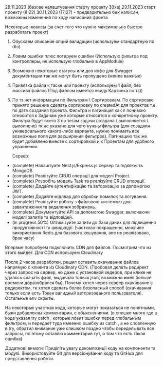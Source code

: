 28.11.2023 (базове налаштування старту проекту 30хв)
29.11.2023 старт проекту (8:22)
30.11.2023 (17:27) - предварительно бек написан, возможны изменения по ходу написания фронта

Некоторые нюансы (за счет того что нужно максимально быстро разработать проект)

1. Опускаем описание опций валидации (используем стандартную по dto)
2. Ловим ошибки плюс логируем ошибки (Использую фильтра под контроллеры, не использую глобально в AppModule)
3. Возможно некоторые статусы или доп инфo для Swagger документации так же могут быть пропущено (менее важные)
4. Привязка файла к таске или проекту (используем 1 файл, без массива файлов (Под файлом имеется ввиду Картинка по тз))
5. По тз нет информации по Фильтрам \ Сортировкам. По сортировке принято решение сделать сортировку по createdAt для проектов т.е. по дате создания проекта. Фильтра и пагинация как я понимаю относится к Задачам уже которые относятся к конкретному проекту. Фильтра будут всего 3 по тегам задачи (создана \ выполняется \ выполнено) тк не указано для чего нужны фильтра (для созадния универсального какого-либо варианта, нужно понимать все возможные поля для расширения фильтров). Пагинацию так же будет добавлено вместе с сортировкой и к Проектам для удобного управления.

   Сервер:

- (complete) Налаштуйте Nest.js/Express.js сервер та підключіть MongoDB.
- (complete) Реалізуйте CRUD операції для моделі Project.
- (complete) Розробіть модель Task та реалізуйте CRUD операції.
- (complete) Додайте аутентифікацію та авторизацію за допомогою JWT.
- (complete) Додайте мідлвар для обробки помилок та логування.
- (complete) Реалізуйте роботу з файловою системою для завантаження та видалення зображень.
- (complete) Документуйте API за допомогою Swagger, включаючи моделі запитів та відповідей.
- (in progress 50%) Оптимізуйте запити до бази даних для підвищення продуктивності та швидкодії. (частково покращенно, можливе використання Redis для базового кешування, але не реалізовано, брак часу)

Впервые попробуем подключить CDN для файлов. Посмотрим что из этого выйдет.
Для CDN используем Cloudinary

После 2 часов разработки, решил оставить скачивание файлов напрямую с клиента из Cloudinary CDN. (Пробовал делать редирект через запрос на сервер, но даже с установкой хедеров, при клике не удалось скачать файл, выдавало только json, возможно имея больше времени доразобрался бы). Почему хотел через сервер скачивание с редиректом, тк хотел сделать более безопасный способ (скачивания только если есть Токен валидный авторизованого пользователя). Остальные env скрыты.

На некоторых участках кода, которые могут показаться не понятными, были добавлекны комментарии, с обьяснениями.
(в спешке много где в коде указал try catch , которые ловит ошибки перед глобальным фильтром, и передает туда имеенно ошибку из catch , а не словленную в try, обратил внимание уже слишком поздно чтобы переделывать все запросы, по этому оставлю комментарий тут, о том что есть такая ошибка)

Додаткові вимоги:
Приділіть увагу декомпозиції коду на компоненти та модулі.
Використовуйте Git для версіонування коду та GitHub для представлення роботи.
